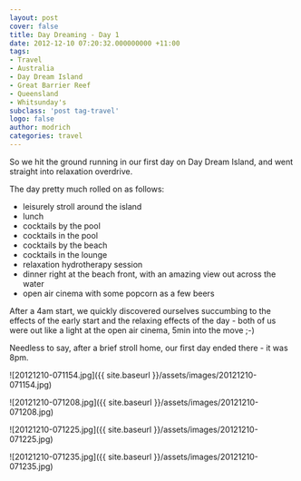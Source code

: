 ```yaml
---
layout: post
cover: false
title: Day Dreaming - Day 1
date: 2012-12-10 07:20:32.000000000 +11:00
tags: 
- Travel
- Australia
- Day Dream Island
- Great Barrier Reef
- Queensland
- Whitsunday's
subclass: 'post tag-travel'
logo: false
author: modrich
categories: travel
---
```

So we hit the ground running in our first day on Day Dream Island, and went straight into relaxation overdrive.

The day pretty much rolled on as follows:

- leisurely stroll around the island
- lunch
- cocktails by the pool
- cocktails in the pool
- cocktails by the beach
- cocktails in the lounge
- relaxation hydrotherapy session
- dinner right at the beach front, with an amazing view out across the water
- open air cinema with some popcorn as a few beers

After a 4am start, we quickly discovered ourselves succumbing to the effects of the early start and the relaxing effects of the day - both of us were out like a light at the open air cinema, 5min into the move ;-)

Needless to say, after a brief stroll home, our first day ended there - it was 8pm.

![20121210-071154.jpg]({{ site.baseurl }}/assets/images/20121210-071154.jpg)

![20121210-071208.jpg]({{ site.baseurl }}/assets/images/20121210-071208.jpg)

![20121210-071225.jpg]({{ site.baseurl }}/assets/images/20121210-071225.jpg)

![20121210-071235.jpg]({{ site.baseurl }}/assets/images/20121210-071235.jpg)

